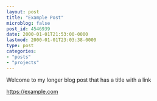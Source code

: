 ```yaml
---
layout: post
title: "Example Post"
microblog: false
post_id: 4546939
date: 2000-01-01T21:53:00-0000
lastmod: 2000-01-01T23:03:38-0000
type: post
categories:
- "posts"
- "projects"
---
```


Welcome to my longer blog post that has a title with a link

https://example.com